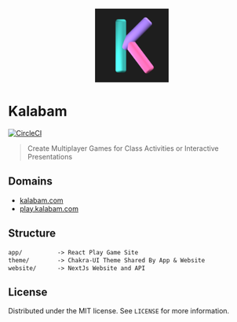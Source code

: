 <p align="center">
  <img width=150px height=150px src="website/public/apple-touch-icon.png" alt="Project logo"></a>
</p>

# Kalabam
[![CircleCI](https://circleci.com/gh/chr-ge/kalabam.svg?style=svg&circle-token=61c56c9b4e9088d7f0b1e2b67d994a7c27df4f29)](https://circleci.com/gh/chr-ge/kalabam)
> Create Multiplayer Games for Class Activities or Interactive Presentations

## Domains
- [kalabam.com](https://kalabam.com)
- [play.kalabam.com](https://play.kalabam.com)

## Structure
```
app/          -> React Play Game Site
theme/        -> Chakra-UI Theme Shared By App & Website
website/      -> NextJs Website and API
```

## License

Distributed under the MIT license. See `LICENSE` for more information.
